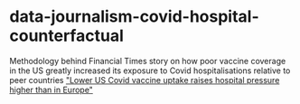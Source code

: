 # data-journalism-covid-hospital-counterfactual
Methodology behind Financial Times story on how poor vaccine coverage in the US greatly increased its exposure to Covid hospitalisations relative to peer countries
["Lower US Covid vaccine uptake raises hospital pressure higher than in Europe"](https://www.ft.com/content/03aa46e2-ac3a-4c16-82be-431ea4c43e58)
